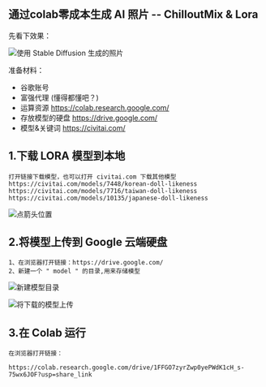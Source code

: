 ## 通过colab零成本生成 AI 照片 -- ChilloutMix & Lora


先看下效果：

![使用 Stable Diffusion 生成的照片](https://resource.static.tencent.itan90.cn/mac_pic/2023-02-26/WjDPGO.jpg)



准备材料：

- 谷歌账号
- 富强代理 (懂得都懂吧？)
- 运算资源 https://colab.research.google.com/ 
- 存放模型的硬盘 https://drive.google.com/ 
- 模型&关键词 https://civitai.com/


## 1.下载 LORA 模型到本地

```
打开链接下载模型，也可以打开 civitai.com 下载其他模型
https://civitai.com/models/7448/korean-doll-likeness
https://civitai.com/models/7716/taiwan-doll-likeness
https://civitai.com/models/10135/japanese-doll-likeness
```


![点箭头位置](https://resource.static.tencent.itan90.cn/mac_pic/2023-02-26/PKHuAX.jpg)

## 2.将模型上传到 Google 云端硬盘

```
1、在浏览器打开链接：https://drive.google.com/
2、新建一个 " model " 的目录,用来存储模型
```

![新建模型目录](https://resource.static.tencent.itan90.cn/mac_pic/2023-02-26/vUuw7A.png)


![将下载的模型上传](https://resource.static.tencent.itan90.cn/mac_pic/2023-02-26/igfEIX.jpg)

## 3.在 Colab 运行

```
在浏览器打开链接：

https://colab.research.google.com/drive/1FFGO7zyrZwp0yePWdK1cH_s-75wx6JOF?usp=share_link
```


